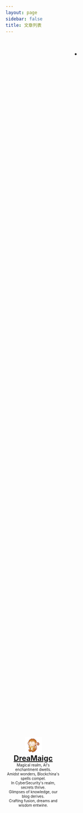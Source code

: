 ```yaml
---
layout: page
sidebar: false
title: 文章列表
---
```

<link rel="stylesheet" href="//unpkg.com/element-plus/dist/index.css" />
<div class="wrapper">
    <div class="left_part">
        <img class="site_logo" src="/assets/logo.png" alt="logo.png"/>
        <a href="/" class="site_title">
            <span class="site_name">DreaMaigc</span>
        </a>
        <div class="site_desc">
            <div>Magical realm, AI's enchantment dwells.</div>
            <div>Amidst wonders, Blockchina's spells compel.</div>
            <div>In CyberSecurity's realm, secrets thrive.</div>
            <div>Glimpses of knowledge, our blog derives.</div>
            <div>Crafting fusion, dreams and wisdom entwine.</div>
        </div>
    </div>
    <div class="right_part">
        <ul class="post_list">
            <li v-for="post in pagerData.data">
                <PostItem 
                    :post_url="post.url"
                    :tag="post.tag"
                    :title="post.title"
                    :description="post.description"
                    :create_date="post.create_date"
                />
            </li>
        </ul>
        <div class="pager_container">
            <el-pagination background 
                        layout="prev, pager, next" 
                        prev-text="上一页" next-text="下一页" hide-on-single-page=true
                        @current-change="currentChange" :current-page="pagerData.page"
                        :page-size="pagerData.pageSize" default-current-page="1"
                        :total="posts.length" />
        </div>
    </div>
    <div class="block_for_blank"></div>
</div>


<script setup>
import PostItem from '/components/PostItem.vue'
import { data as posts } from '/dataloader/posts.data'
import { ElPagination } from 'element-plus'
import { reactive, onMounted } from 'vue'
const pageSize = 10
let pagerData = reactive({
    page: 1,
    data: []
})
function getDataForCurrentPage(){
    return posts.slice(
        (pagerData.page - 1) * pageSize,
        pagerData.page * pageSize
    )
}
function currentChange(val) {
    pagerData.page = val
    pagerData.data = getDataForCurrentPage()
}
function removeFooter() {
    var footer = document.querySelector("footer")
    if(footer) {
        footer.parentNode.removeChild(footer)
    }
}
onMounted(() => {
    currentChange(1)
    removeFooter()
})
</script>

<style scope>
.wrapper {
    display: flex;
    height: calc(100vh - 64px);
}
.left_part {
    background-color: var(--vp-sidebar-bg-color);
    width: 20%;
    min-width: 150px;
    display: flex;
    flex-direction: column;
    justify-content: center;
    align-items: center;
}
.site_title {
    flex-direction: column;
    display: flex;
    align-content: center;
}
.site_logo {
    width: 30%;
}
.site_name {
    font-size: 20px;
    font-weight: bold;
}
.site_desc {
    font-size: 10px;
    text-align: center;
}

.right_part {
    flex: 1;
    height: calc(100vh - 64px);
    overflow: auto;
}
.post_list {
    width: 90%;
    margin: 30px;
}

.pager_container {
    display: flex;
    justify-content: center;
    align-items: center;
    margin-bottom: 100px;
}


</style>
